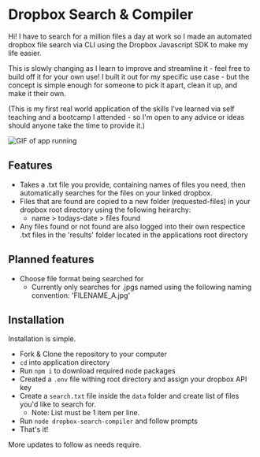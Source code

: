 # Dropbox Search & Compiler
Hi! I have to search for a million files a day at work so I made an automated dropbox file search via CLI using the Dropbox Javascript SDK to make my life easier.

This is slowly changing as I learn to improve and streamline it - feel free to build off it for your own use! I built it out for my specific use case - but the concept is simple enough for someone to pick it apart, clean it up, and make it their own.

(This is my first real world application of the skills I've learned via self teaching and a bootcamp I attended - so I'm open to any advice or ideas should anyone take the time to provide it.)

![GIF of app running](img/app-gif.gif)

## Features

* Takes a .txt file you provide, containing names of files you need, then automatically searches for the files on your linked dropbox.
* Files that are found are copied to a new folder (requested-files) in your dropbox root directory using the following heirarchy: 
  * name > todays-date > files found
* Any files found or not found are also logged into their own respectice .txt files in the 'results' folder located in the applications root directory

## Planned features

* Choose file format being searched for
  * Currently only searches for .jpgs named using the following naming convention: 'FILENAME_A.jpg'

## Installation

Installation is simple.
* Fork & Clone the repository to your computer
* `cd` into application directory
* Run `npm i` to download required node packages
* Created a `.env` file withing root directory and assign your dropbox API key
* Create a `search.txt` file inside the `data` folder and create list of files you'd like to search for.
  * Note: List must be 1 item per line. 
* Run `node dropbox-search-compiler` and follow prompts
* That's it!

More updates to follow as needs require.